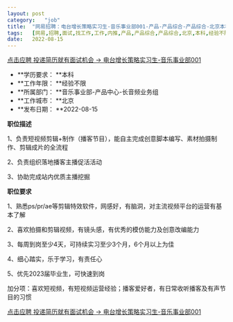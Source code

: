 ```yaml
---
layout:	post
category:	"job"
title:	"网易招聘：电台增长策略实习生-音乐事业部001-产品-产品综合-产品综合-北京本科经验不限"
tags:	[网易,招聘,面试,找工作,工作,内推,产品,产品综合,产品综合,北京,本科,经验不限]
date:	2022-08-15
---
```


[点击应聘 投递简历就有面试机会 ->  电台增长策略实习生-音乐事业部001](http://mobile.bole.netease.com/bole/boleDetail?id=41267&employeeId=346f03c3cda5f04c&key=all)



- **学历要求： **本科
- **工作年限： **经验不限
- **所属部门： **音乐事业部-产品中心-长音频业务组
- **工作城市： **北京
- **发布日期： **2022-08-15



**职位描述**

1、负责短视频剪辑+制作（播客节目），能自主完成创意脚本编写、素材拍摄制作、剪辑成片的全流程

2、负责组织落地播客主播促活活动

3、协助完成站内优质主播挖掘



**职位要求**

1、熟悉ps/pr/ae等剪辑特效软件，网感好，有脑洞，对主流视频平台的运营有基本了解

2、喜欢拍摄和剪辑视频，有镜头感，有优秀的模仿能力及创意改编能力

3、每周到岗至少4天，可持续实习至少3个月，6个月以上为佳

4、细心踏实，乐于学习，有责任心

5、优先2023届毕业生，可快速到岗

加分项：喜欢短视频，有短视频运营经验；播客爱好者，有日常收听播客及有声节目的习惯



[点击应聘 投递简历就有面试机会 ->  电台增长策略实习生-音乐事业部001](http://mobile.bole.netease.com/bole/boleDetail?id=41267&employeeId=346f03c3cda5f04c&key=all)